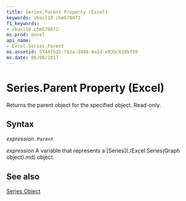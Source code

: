 ```yaml
---
title: Series.Parent Property (Excel)
keywords: vbaxl10.chm578073
f1_keywords:
- vbaxl10.chm578073
ms.prod: excel
api_name:
- Excel.Series.Parent
ms.assetid: 5744fbd2-f82a-d488-8a1d-e93bc618bf59
ms.date: 06/08/2017
---
```



# Series.Parent Property (Excel)

Returns the parent object for the specified object. Read-only.


## Syntax

 _expression_. `Parent`

 _expression_ A variable that represents a [Series](./Excel.Series(Graph object).md) object.


## See also


[Series Object](Excel.Series(object).md)

